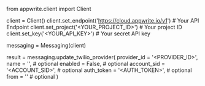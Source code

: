 from appwrite.client import Client

client = Client()
client.set_endpoint('https://cloud.appwrite.io/v1') # Your API Endpoint
client.set_project('<YOUR_PROJECT_ID>') # Your project ID
client.set_key('<YOUR_API_KEY>') # Your secret API key

messaging = Messaging(client)

result = messaging.update_twilio_provider(
    provider_id = '<PROVIDER_ID>',
    name = '<NAME>', # optional
    enabled = False, # optional
    account_sid = '<ACCOUNT_SID>', # optional
    auth_token = '<AUTH_TOKEN>', # optional
    from = '<FROM>' # optional
)
